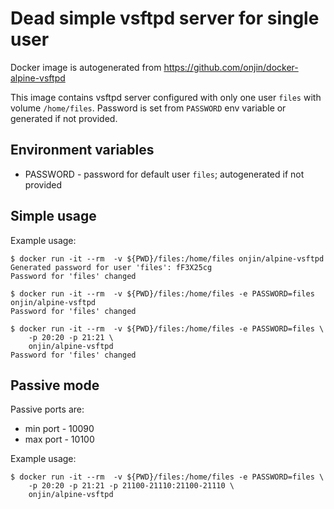 # Dead simple vsftpd server for single user

Docker image is autogenerated from https://github.com/onjin/docker-alpine-vsftpd

This image contains vsftpd server configured with only one user `files` with
volume `/home/files`. Password is set from `PASSWORD` env variable or generated
if not provided.


## Environment variables

 * PASSWORD - password for default user `files`; autogenerated if not provided


## Simple usage

Example usage:

    $ docker run -it --rm  -v ${PWD}/files:/home/files onjin/alpine-vsftpd
    Generated password for user 'files': fF3X25cg
    Password for 'files' changed

    $ docker run -it --rm  -v ${PWD}/files:/home/files -e PASSWORD=files onjin/alpine-vsftpd
    Password for 'files' changed

    $ docker run -it --rm  -v ${PWD}/files:/home/files -e PASSWORD=files \
        -p 20:20 -p 21:21 \
        onjin/alpine-vsftpd
    Password for 'files' changed


## Passive mode

Passive ports are:
 * min port - 10090
 * max port - 10100

 Example usage:

    $ docker run -it --rm  -v ${PWD}/files:/home/files -e PASSWORD=files \
        -p 20:20 -p 21:21 -p 21100-21110:21100-21110 \
        onjin/alpine-vsftpd
